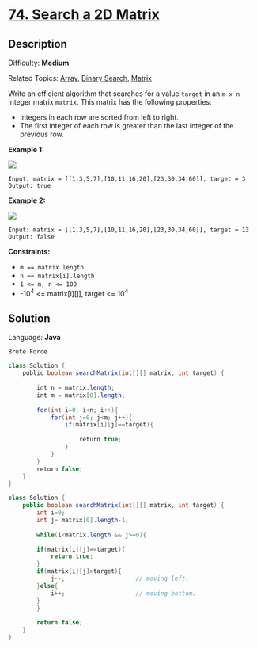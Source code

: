 # [74\. Search a 2D Matrix](https://leetcode.com/problems/search-a-2d-matrix/)

## Description

Difficulty: **Medium**  

Related Topics: [Array](https://leetcode.com/tag/array/), [Binary Search](https://leetcode.com/tag/binary-search/), [Matrix](https://leetcode.com/tag/matrix/)


Write an efficient algorithm that searches for a value `target` in an `m x n` integer matrix `matrix`. This matrix has the following properties:

*   Integers in each row are sorted from left to right.
*   The first integer of each row is greater than the last integer of the previous row.

**Example 1:**

![](https://assets.leetcode.com/uploads/2020/10/05/mat.jpg)

```
Input: matrix = [[1,3,5,7],[10,11,16,20],[23,30,34,60]], target = 3
Output: true
```

**Example 2:**

![](https://assets.leetcode.com/uploads/2020/10/05/mat2.jpg)

```
Input: matrix = [[1,3,5,7],[10,11,16,20],[23,30,34,60]], target = 13
Output: false
```

**Constraints:**

*   `m == matrix.length`
*   `n == matrix[i].length`
*   `1 <= m, n <= 100`
*   -10<sup>4</sup> <= matrix[i][j], target <= 10<sup>4</sup>


## Solution

Language: **Java**

``Brute Force``

```java 
class Solution {
    public boolean searchMatrix(int[][] matrix, int target) {
        
        int n = matrix.length;
        int m = matrix[0].length;
        
        for(int i=0; i<n; i++){
            for(int j=0; j<m; j++){
                if(matrix[i][j]==target){
​
                    return true;
                }
            }
        }
        return false;
    }
}
```


```Java
class Solution {
    public boolean searchMatrix(int[][] matrix, int target) {
        int i=0;
        int j= matrix[0].length-1;
        
        while(i<matrix.length && j>=0){

        if(matrix[i][j]==target){
            return true;
        }
        if(matrix[i][j]>target){
            j--;                    // moving left.
        }else{
            i++;                    // moving bottom.
        }
        }
        
        return false;
    }
}
```



